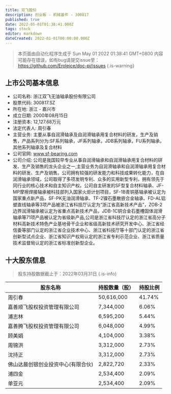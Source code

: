 ```yaml
---
title: 双飞股份
description: 创业板 - 机械基件 - 300817
published: true
date: 2022-05-01T01:38:41.000Z
tags: stock
editor: markdown
dateCreated: 2022-01-01T00:00:00.000Z
---
```


> 本页面由自动化程序生成于 Sun May 01 2022 01:38:41 GMT+0800
> 内容可能存在错误，如有bug请提交issue至：https://github.com/Eroleice/doc-pi/issues
{.is-warning}

## 上市公司基本信息
- 公司名称: 浙江双飞无油轴承股份有限公司
- 股票代码: 300817.SZ
- 所在地: 浙江 - 嘉兴市
- 成立日期: 2000年08月15日
- 注册资本: 12,127.68万元
- 法定代表人: 周引春
- 主营业务: 主要从事自润滑轴承及自润滑轴承用复合材料的研发，生产及销售，产品系列分为:SF系列轴承，JF系列轴承，JDB系列轴承，FU系列轴承，其他系列轴承及复合材料
- 公司官网: www.sf-bearing.com
- 公司介绍: 公司是我国较早专业从事自润滑轴承和自润滑轴承用复合材料的研发、生产及销售的龙头企业之一,主营业务为自润滑轴承和自润滑轴承用复合材料的研发、生产及销售。公司拥有较强的研发能力和科技成果转化能力，在自润滑轴承领域，公司取得了多项发明专利、众多的实用新型专利，拥有领先于同行业的核心技术和自主知识产权。公司自主研发的SF型复合材料轴承、JF-MP摩擦焊接轴承被科技部列入国家火炬计划项目，SF-1B青铜基轴承被认定为国家重点新产品，SF-PK无油润滑轴承、TF-2镍石墨散嵌合金轴承、FD-AL铝塑直线轴承等3项产品被浙江省科技厅认定为“浙江省高新技术产品”，ZOB-2边界润滑轴承被认定为省重点高新技术产品，JDB-1C铜合金石墨槽固体润滑轴承等71项产品被认定为省级新产品,公司是浙江省科技厅认定的浙江省高分子材料高新技术特色产业基地骨干企业和省级高新技术研究开发中心、浙江省经信委等部门认定的浙江省企业技术中心、浙江省科技厅等十部门认定的浙江省创新型试点企业、浙江省知识产权局认定的浙江省专利示范企业、浙江省质量技术监督局认定的浙江省标准创新型企业。


## 十大股东信息
> 股东持股数据截止于：2022年03月31日
{.is-info}

| 股东名称 | 持股数量（股） | 持股比例 |
| --- | --- | --- |
| 周引春 | 50,616,000 | 41.74% |
| 嘉善顺飞股权投资管理有限公司 | 7,344,000 | 6.06% |
| 浦志林 | 6,595,200 | 5.44% |
| 嘉善腾飞股权投资管理有限公司 | 6,048,000 | 4.99% |
| 顾美娟 | 4,104,000 | 3.38% |
| 周锦洪 | 3,312,000 | 2.73% |
| 沈持正 | 3,312,000 | 2.73% |
| 佛山达晨创银创业投资中心(有限合伙) | 2,822,720 | 2.33% |
| 浦四金 | 2,534,400 | 2.09% |
| 单亚元 | 2,534,400 | 2.09% |





